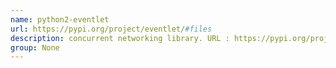 ```yaml
---
name: python2-eventlet
url: https://pypi.org/project/eventlet/#files
description: concurrent networking library. URL : https://pypi.org/project/eventlet/#files Groups : None
group: None
---
```

